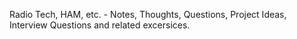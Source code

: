 Radio Tech, HAM, etc. - Notes, Thoughts, Questions, Project Ideas, Interview Questions and related excersices. 